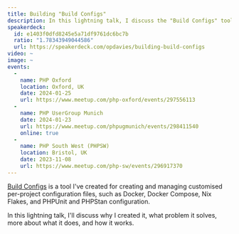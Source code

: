 ```yaml
---
title: Building "Build Configs"
description: In this lightning talk, I discuss the "Build Configs" tool I've built to create configuration files.
speakerdeck:
  id: e1403f0dfd8245e5a71df9761dc6bc7b
  ratio: "1.78343949044586"
  url: https://speakerdeck.com/opdavies/building-build-configs
video: ~
image: ~
events:
  -
    name: PHP Oxford
    location: Oxford, UK
    date: 2024-01-25
    url: https://www.meetup.com/php-oxford/events/297556113
  -
    name: PHP UserGroup Munich
    date: 2024-01-23
    url: https://www.meetup.com/phpugmunich/events/298411540
    online: true
  -
    name: PHP South West (PHPSW)
    location: Bristol, UK
    date: 2023-11-08
    url: https://www.meetup.com/php-sw/events/296917370
---
```


[Build Configs](/build-configs) is a tool I've created for creating and managing customised per-project configuration files, such as Docker, Docker Compose, Nix Flakes, and PHPUnit and PHPStan configuration.

In this lightning talk, I'll discuss why I created it, what problem it solves, more about what it does, and how it works.
